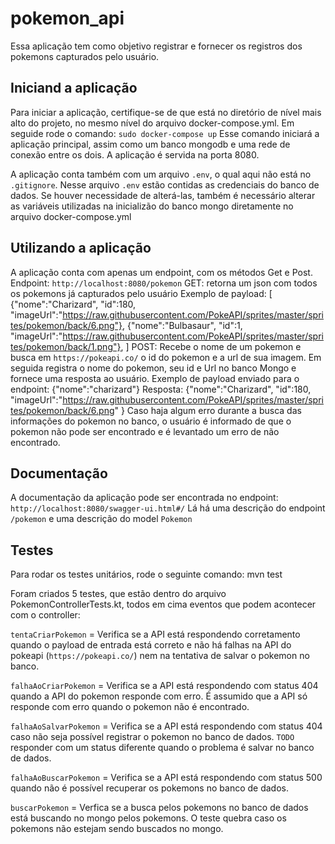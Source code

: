 # pokemon_api

Essa aplicação tem como objetivo registrar e fornecer os registros dos pokemons capturados pelo usuário.

## Iniciand a aplicação

Para iniciar a aplicação, certifique-se de que está no diretório de nível mais alto do projeto, no mesmo nível do arquivo
docker-compose.yml. Em seguide rode o comando:
`sudo docker-compose up`
Esse comando iniciará a aplicação principal, assim como um banco mongodb e uma rede de conexão entre os dois. A aplicação é
servida na porta 8080.

A aplicação conta também com um arquivo `.env`, o qual aqui não está no `.gitignore`. Nesse arquivo `.env` estão
contidas as credenciais do banco de dados. Se houver necessidade de alterá-las, também é necessário alterar as variáveis
utilizadas na inicializão do banco mongo diretamente no arquivo docker-compose.yml

## Utilizando a aplicação

A aplicação conta com apenas um endpoint, com os métodos Get e Post.
Endpoint: `http://localhost:8080/pokemon`
GET: retorna um json com todos os pokemons já capturados pelo usuário
    Exemplo de payload: [
    {"nome":"Charizard",
    "id":180,
    "imageUrl":"https://raw.githubusercontent.com/PokeAPI/sprites/master/sprites/pokemon/back/6.png"},
    {"nome":"Bulbasaur",
    "id":1,
    "imageUrl":"https://raw.githubusercontent.com/PokeAPI/sprites/master/sprites/pokemon/back/1.png"},
]
POST:
    Recebe o nome de um pokemon e busca em `https://pokeapi.co/` o id do pokemon e a url de sua imagem. Em seguida
    registra o nome do pokemon, seu id e Url no banco Mongo e fornece uma resposta ao usuário.
    Exemplo de payload enviado para o endpoint:    {"nome":"charizard"}
    Resposta:
    {"nome":"Charizard",
    "id":180,
    "imageUrl":"https://raw.githubusercontent.com/PokeAPI/sprites/master/sprites/pokemon/back/6.png"
    }
    Caso haja algum erro durante a busca das informações do pokemon no banco, o usuário é informado de que o pokemon
não pode ser encontrado e é levantado um erro de não encontrado.
    

## Documentação

A documentação da aplicação pode ser encontrada no endpoint: `http://localhost:8080/swagger-ui.html#/`
Lá há uma descrição do endpoint `/pokemon` e uma descrição do model `Pokemon`

## Testes
Para rodar os testes unitários, rode o seguinte comando:
mvn test

Foram criados 5 testes, que estão dentro do arquivo PokemonControllerTests.kt, todos em cima eventos que podem acontecer com o controller:

`tentaCriarPokemon` = Verifica se a API está respondendo corretamento quando o payload de entrada está correto e não há falhas na API do pokeapi (`https://pokeapi.co/`) nem na tentativa de salvar o pokemon no banco.

`falhaAoCriarPokemon` = Verifica se a API está respondendo com status 404 quando a API do pokemon responde com erro. É assumido que a API só responde com erro quando o pokemon não é encontrado.

`falhaAoSalvarPokemon` = Verifica se a API está respondendo com status 404 caso não seja possível registrar o pokemon no banco de dados. `TODO` responder com um status diferente quando o problema é salvar no banco de dados.

`falhaAoBuscarPokemon` = Verifica se a API está respondendo com status 500 quando não é possível recuperar os pokemons no banco de dados.

`buscarPokemon` = Verfica se a busca pelos pokemons no banco de dados está buscando no mongo pelos pokemons. O teste quebra caso os pokemons não estejam sendo buscados no mongo.